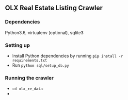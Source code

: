 ## OLX Real Estate Listing Crawler
### Dependencies
Python3.6, virtualenv (optional), sqlite3
### Setting up
- Install Python dependencies by running `pip install -r requirements.txt`
- Run `python sql/setup_db.py`
### Running the crawler
- `cd olx_re_data`
- 

